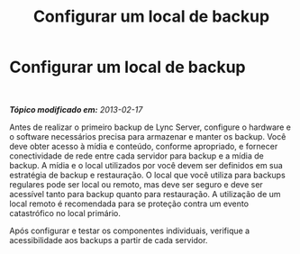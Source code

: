﻿---
title: Configurar um local de backup
TOCTitle: Configurar um local de backup
ms:assetid: 006732eb-3d44-414d-8010-227a855caa93
ms:mtpsurl: https://technet.microsoft.com/pt-br/library/Hh202158(v=OCS.15)
ms:contentKeyID: 52057542
ms.date: 05/19/2016
mtps_version: v=OCS.15
ms.translationtype: HT
---

# Configurar um local de backup

 

_**Tópico modificado em:** 2013-02-17_

Antes de realizar o primeiro backup de Lync Server, configure o hardware e o software necessários precisa para armazenar e manter os backup. Você deve obter acesso à mídia e conteúdo, conforme apropriado, e fornecer conectividade de rede entre cada servidor para backup e a mídia de backup. A mídia e o local utilizados por você devem ser definidos em sua estratégia de backup e restauração. O local que você utiliza para backups regulares pode ser local ou remoto, mas deve ser seguro e deve ser acessível tanto para backup quanto para restauração. A utilização de um local remoto é recomendada para se proteção contra um evento catastrófico no local primário.

Após configurar e testar os componentes individuais, verifique a acessibilidade aos backups a partir de cada servidor.

